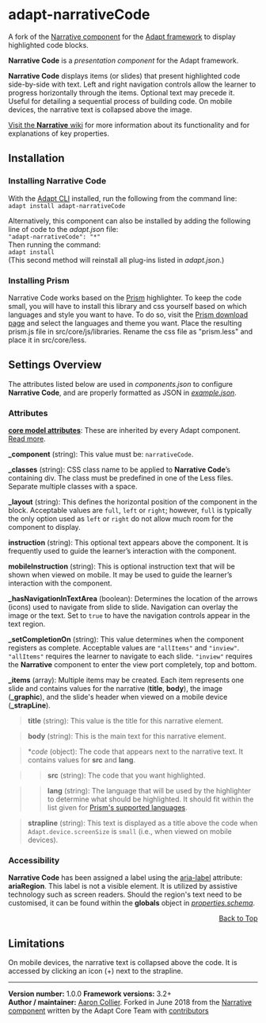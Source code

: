 # adapt-narrativeCode
A fork of the [Narrative component](https://github.com/adaptlearning/adapt-contrib-narrative/) for the [Adapt framework](https://github.com/adaptlearning/adapt_framework) to display highlighted code blocks.


**Narrative Code** is a *presentation component* for the Adapt framework.  

**Narrative Code** displays items (or slides) that present highlighted code side-by-side with text. Left and right navigation controls allow the learner to progress horizontally through the items. Optional text may precede it. Useful for detailing a sequential process of building code. On mobile devices, the narrative text is collapsed above the image.

[Visit the **Narrative** wiki](https://github.com/adaptlearning/adapt-contrib-narrative/wiki) for more information about its functionality and for explanations of key properties.

## Installation

### Installing Narrative Code
With the [Adapt CLI](https://github.com/adaptlearning/adapt-cli) installed, run the following from the command line:  
`adapt install adapt-narrativeCode`

Alternatively, this component can also be installed by adding the following line of code to the *adapt.json* file:  
`"adapt-narrativeCode": "*"`  
Then running the command:  
`adapt install`  
(This second method will reinstall all plug-ins listed in *adapt.json*.)  

### Installing Prism
Narrative Code works based on the [Prism](https://prismjs.com) highlighter. To keep the code small, you will have to install this library and css yourself based on which languages and style you want to have. To do so, visit the [Prism download page](https://prismjs.com/download.html) and select the languages and theme you want. Place the resulting prism.js file in src/core/js/libraries. Rename the css file as "prism.less" and place it in src/core/less.


## Settings Overview

The attributes listed below are used in *components.json* to configure **Narrative Code**, and are properly formatted as JSON in [*example.json*](https://github.com/CollierCZ/adapt-narrativeCode/blob/master/example.json).

### Attributes

[**core model attributes**](https://github.com/adaptlearning/adapt_framework/wiki/Core-model-attributes): These are inherited by every Adapt component. [Read more](https://github.com/adaptlearning/adapt_framework/wiki/Core-model-attributes).

**_component** (string): This value must be: `narrativeCode`.

**_classes** (string): CSS class name to be applied to **Narrative Code**’s containing div. The class must be predefined in one of the Less files. Separate multiple classes with a space.

**_layout** (string): This defines the horizontal position of the component in the block. Acceptable values are `full`, `left` or `right`; however, `full` is typically the only option used as `left` or `right` do not allow much room for the component to display.

**instruction** (string): This optional text appears above the component. It is frequently used to guide the learner’s interaction with the component.   

**mobileInstruction** (string): This is optional instruction text that will be shown when viewed on mobile. It may be used to guide the learner’s interaction with the component.   

**_hasNavigationInTextArea** (boolean): Determines the location of the arrows (icons) used to navigate from slide to slide. Navigation can overlay the image or the text. Set to `true` to have the navigation controls appear in the text region.

**_setCompletionOn** (string): This value determines when the component registers as complete. Acceptable values are `"allItems"` and `"inview"`. `"allItems"` requires the learner to navigate to each slide. `"inview"` requires the **Narrative** component to enter the view port completely, top and bottom.

**_items** (array): Multiple items may be created. Each item represents one slide and contains values for the narrative (**title**, **body**), the image (**_graphic**), and the slide's header when viewed on a mobile device (**_strapLine**).

>**title** (string): This value is the title for this narrative element.

>**body** (string): This is the main text for this narrative element.

>**code* (object): The code that appears next to the narrative text. It contains values for **src** and **lang**.

>>**src** (string): The code that you want highlighted.

>>**lang** (string): The language that will be used by the highlighter to determine what should be highlighted. It should fit within the list given for [Prism's supported languages](https://prismjs.com/index.html#languages-list).

>**strapline** (string): This text is displayed as a title above the code when `Adapt.device.screenSize` is `small` (i.e., when viewed on mobile devices).  

### Accessibility  
**Narrative Code** has been assigned a label using the [aria-label](https://github.com/adaptlearning/adapt_framework/wiki/Aria-Labels) attribute: **ariaRegion**. This label is not a visible element. It is utilized by assistive technology such as screen readers. Should the region's text need to be customised, it can be found within the **globals** object in [*properties.schema*](https://github.com/CollierCZ/adapt-narrativeCode/blob/master/properties.schema).   
<div float align=right><a href="#top">Back to Top</a></div>

## Limitations

On mobile devices, the narrative text is collapsed above the code. It is accessed by clicking an icon (+) next to the strapline.

----------------------------
**Version number:**  1.0.0
**Framework versions:** 3.2+  
**Author / maintainer:** [Aaron Collier](https://github.com/CollierCZ). Forked in June 2018 from the [Narrative component](https://github.com/adaptlearning/adapt-contrib-narrative) written by the Adapt Core Team with [contributors](https://github.com/adaptlearning/adapt-contrib-narrative/graphs/contributors)    
